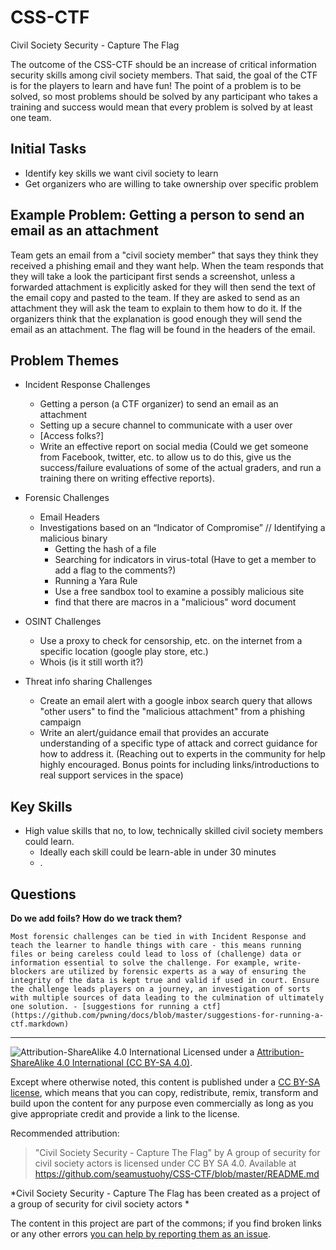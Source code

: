 # CSS-CTF
Civil Society Security - Capture The Flag

The outcome of the CSS-CTF should be an increase of critical information security skills among civil society members. That said, the goal of the CTF is for the players to learn and have fun! The point of a problem is to be solved, so most problems should be solved by any participant who takes a training and success would mean that every problem is solved by at least one team.

## Initial Tasks

* Identify key skills we want civil society to learn
* Get organizers who are willing to take ownership over specific problem


## Example Problem: Getting a person to send an email as an attachment

Team gets an email from a "civil society member" that says they think they received a phishing email and they want help. When the team responds that they will take a look the participant first sends a screenshot, unless a forwarded attachment is explicitly asked for they will then send the text of the email copy and pasted to the team. If they are asked to send as an attachment they will ask the team to explain to them how to do it. If the organizers think that the explanation is good enough they will send the email as an attachment. The flag will be found in the headers of the email.


## Problem Themes

- Incident Response Challenges
  - Getting a person (a CTF organizer) to send an email as an attachment
  - Setting up a secure channel to communicate with a user over
  - [Access folks?]
  - Write an effective report on social media (Could we get someone from Facebook, twitter, etc. to allow us to do this, give us the success/failure evaluations of some of the actual graders, and run a training there on writing effective reports).

- Forensic Challenges
  - Email Headers
  - Investigations based on an “Indicator of Compromise” // Identifying a malicious binary
    - Getting the hash of a file
    - Searching for indicators in virus-total (Have to get a member to add a flag to the comments?)
    - Running a Yara Rule
    - Use a free sandbox tool to examine a possibly malicious site
    - find that there are macros in a "malicious" word document

- OSINT Challenges
  - Use a proxy to check for censorship, etc. on the internet from a specific location (google play store, etc.)
  - Whois (is it still worth it?)


- Threat info sharing Challenges
  - Create an email alert with a google inbox search query that allows "other users" to find the "malicious attachment" from a phishing campaign
  - Write an alert/guidance email that provides an accurate understanding of a specific type of attack and correct guidance for how to address it. (Reaching out to experts in the community for help highly encouraged. Bonus points for including links/introductions to real support services in the space)


## Key Skills

- High value skills that no, to low, technically skilled civil society members could learn.
  - Ideally each skill could be learn-able in under 30 minutes
  - .


## Questions

**Do we add foils? How do we track them?**

    Most forensic challenges can be tied in with Incident Response and teach the learner to handle things with care - this means running files or being careless could lead to loss of (challenge) data or information essential to solve the challenge. For example, write-blockers are utilized by forensic experts as a way of ensuring the integrity of the data is kept true and valid if used in court. Ensure the challenge leads players on a journey, an investigation of sorts with multiple sources of data leading to the culmination of ultimately one solution. - [suggestions for running a ctf](https://github.com/pwning/docs/blob/master/suggestions-for-running-a-ctf.markdown)



----

![Attribution-ShareAlike 4.0 International](https://licensebuttons.net/l/by-sa/3.0/88x31.png "(CC BY-SA 4.0)")
Licensed under a [Attribution-ShareAlike 4.0 International (CC BY-SA 4.0)](https://creativecommons.org/licenses/by-sa/4.0/).

Except where otherwise noted, this content is published under a [CC BY-SA license](https://creativecommons.org/licenses/by-sa/4.0/), which means that you can copy, redistribute, remix, transform and build upon the content for any purpose even commercially as long as you give appropriate credit and provide a link to the license.

Recommended attribution:

> "Civil Society Security - Capture The Flag" by A group of security for civil society actors is licensed under CC BY SA 4.0. Available at
> https://github.com/seamustuohy/CSS-CTF/blob/master/README.md

*Civil Society Security - Capture The Flag has been created as a project of a group of security for civil society actors *

The content in this project are part of the commons; if you find broken links or any other errors  [you can help by reporting them as an issue](https://github.com/seamustuohy/CSS-CTF/issues).
